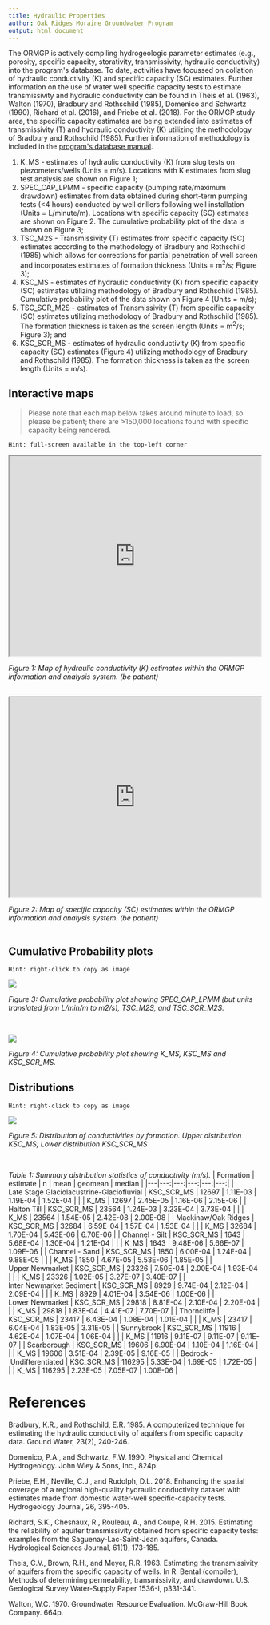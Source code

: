 ```yaml
---
title: Hydraulic Properties
author: Oak Ridges Moraine Groundwater Program
output: html_document
---
```



The ORMGP is actively compiling hydrogeologic parameter estimates (e.g., porosity, specific capacity, storativity, transmissivity, hydraulic conductivity) into the program's database. To date, activities have focussed on collation of hydraulic conductivity (K) and specific capacity (SC) estimates. Further information on the use of water well specific capacity tests to estimate transmissivity and hydraulic conductivity can be found in Theis et al. (1963), Walton (1970), Bradbury and Rothschild (1985), Domenico and Schwartz (1990), Richard et al. (2016), and Priebe et al. (2018). For the ORMGP study area, the specific capacity estimates are being extended into estimates of transmissivity (T) and hydraulic conductivity (K) utilizing the methodology of Bradbury and Rothschild (1985). Further information of methodology is included in the [program's database manual](https://owrc.github.io/database-manual/Contents/TOC.html).


1. K_MS - estimates of hydraulic conductivity (K) from slug tests on piezometers/wells (Units = m/s). Locations with K estimates from slug test analysis are shown on Figure 1;
1. SPEC_CAP_LPMM - specific capacity (pumping rate/maximum drawdown) estimates from data obtained during short-term pumping tests (<4 hours) conducted by well drillers following well installation (Units = L/minute/m). Locations with specific capacity (SC) estimates are shown on Figure 2. The cumulative probability plot of the data is shown on Figure 3;
1. TSC_M2S - Transmissivity (T) estimates from specific capacity (SC) estimates according to the methodology of Bradbury and Rothschild (1985) which allows for corrections for partial penetration of well screen and incorporates estimates of formation thickness (Units = m<sup>2</sup>/s; Figure 3);
1. KSC_MS - estimates of hydraulic conductivity (K) from specific capacity (SC) estimates utilizing methodology of Bradbury and Rothschild (1985). Cumulative probability plot of the data shown on Figure 4 (Units = m/s);
1. TSC_SCR_M2S - estimates of Transmissivity (T) from specific capacity (SC) estimates utilizing methodology of Bradbury and Rothschild (1985). The formation thickness is taken as the screen length (Units = m<sup>2</sup>/s; Figure 3); and
1. KSC_SCR_MS - estimates of hydraulic conductivity (K) from specific capacity (SC) estimates (Figure 4) utilizing methodology of Bradbury and Rothschild (1985). The formation thickness is taken as the screen length (Units = m/s).



## Interactive maps

> Please note that each map below takes around minute to load, so please be patient; there are >150,000 locations found with specific capacity being rendered.

`Hint: full-screen available in the top-left corner`



<iframe src="https://golang.oakridgeswater.ca/pages/hydraulicproperties-k.html" width="100%" height="400" scrolling="no" allowfullscreen></iframe>

*Figure 1: Map of hydraulic conductivity (K) estimates within the ORMGP information and analysis system. (be patient)*
<br><br>




<iframe src="https://golang.oakridgeswater.ca/pages/hydraulicproperties-se.html" width="100%" height="400" scrolling="no" allowfullscreen></iframe>

*Figure 2: Map of specific capacity (SC) estimates within the ORMGP information and analysis system. (be patient)*
<br><br>



## Cumulative Probability plots
`Hint: right-click to copy as image`

![](hydraulicProperties-ggplot-sc.png)

*Figure 3: Cumulative probability plot showing SPEC_CAP_LPMM (but units translated from L/min/m to m2/s), TSC_M2S, and TSC_SCR_M2S.*

<br>

![](hydraulicProperties-ggplot-k.png)

*Figure 4: Cumulative probability plot showing K_MS, KSC_MS and KSC_SCR_MS.*



## Distributions
`Hint: right-click to copy as image`

![](hydraulicProperties-ggplot-k-violin.png)

*Figure 5: Distribution of conductivities by formation. Upper distribution KSC_MS; Lower distribution KSC_SCR_MS*

<br>

*Table 1: Summary distribution statistics of conductivity (m/s).*
| Formation | estimate | n | mean | geomean | median |
|---|---:|---:|---:|---:|---:|
| Late Stage Glaciolacustrine-Glaciofluvial | KSC_SCR_MS | 12697 | 1.11E-03 | 1.19E-04 | 1.52E-04 |
|  | K_MS | 12697 | 2.45E-05 | 1.16E-06 | 2.15E-06 |
| Halton Till | KSC_SCR_MS | 23564 | 1.24E-03 | 3.23E-04 | 3.73E-04 |
|  | K_MS | 23564 | 1.54E-05 | 2.42E-08 | 2.00E-08 |
| Mackinaw/Oak Ridges | KSC_SCR_MS | 32684 | 6.59E-04 | 1.57E-04 | 1.53E-04 |
|  | K_MS | 32684 | 1.70E-04 | 5.43E-06 | 6.70E-06 |
| Channel - Silt | KSC_SCR_MS | 1643 | 5.68E-04 | 1.30E-04 | 1.21E-04 |
|  | K_MS | 1643 | 9.48E-06 | 5.66E-07 | 1.09E-06 |
| Channel - Sand | KSC_SCR_MS | 1850 | 6.00E-04 | 1.24E-04 | 9.88E-05 |
|  | K_MS | 1850 | 4.67E-05 | 5.53E-06 | 1.85E-05 |
| Upper Newmarket | KSC_SCR_MS | 23326 | 7.50E-04 | 2.00E-04 | 1.93E-04 |
|  | K_MS | 23326 | 1.02E-05 | 3.27E-07 | 3.40E-07 |
| Inter Newmarket Sediment | KSC_SCR_MS | 8929 | 9.74E-04 | 2.12E-04 | 2.09E-04 |
|  | K_MS | 8929 | 4.01E-04 | 3.54E-06 | 1.00E-06 |
| Lower Newmarket | KSC_SCR_MS | 29818 | 8.81E-04 | 2.10E-04 | 2.20E-04 |
|  | K_MS | 29818 | 1.83E-04 | 4.41E-07 | 7.70E-07 |
| Thorncliffe | KSC_SCR_MS | 23417 | 6.43E-04 | 1.08E-04 | 1.01E-04 |
|  | K_MS | 23417 | 6.04E-04 | 1.83E-05 | 3.31E-05 |
| Sunnybrook | KSC_SCR_MS | 11916 | 4.62E-04 | 1.07E-04 | 1.06E-04 |
|  | K_MS | 11916 | 9.11E-07 | 9.11E-07 | 9.11E-07 |
| Scarborough | KSC_SCR_MS | 19606 | 6.90E-04 | 1.10E-04 | 1.16E-04 |
|  | K_MS | 19606 | 3.51E-04 | 2.39E-05 | 9.16E-05 |
| Bedrock - Undifferentiated | KSC_SCR_MS | 116295 | 5.33E-04 | 1.69E-05 | 1.72E-05 |
|  | K_MS | 116295 | 2.23E-05 | 7.05E-07 | 1.00E-06 |



# References

Bradbury, K.R., and Rothschild, E.R. 1985. A computerized technique for estimating the hydraulic conductivity of aquifers from specific capacity data. Ground Water, 23(2), 240-246.

Domenico, P.A., and Schwartz, F.W. 1990. Physical and Chemical Hydrogeology. John Wley & Sons, Inc., 824p.

Priebe, E.H., Neville, C.J., and Rudolph, D.L. 2018. Enhancing the spatial coverage of a regional high-quality hydraulic conductivity dataset with estimates made from domestic water-well specific-capacity tests. Hydrogeology Journal, 26, 395-405.

Richard, S.K., Chesnaux, R., Rouleau, A., and Coupe, R.H. 2015. Estimating the reliability of aquifer transmissivity obtained from specific capacity tests: examples from the Saguenay-Lac-Saint-Jean aquifers, Canada. Hydrological Sciences Journal, 61(1), 173-185.

Theis, C.V., Brown, R.H., and Meyer, R.R. 1963. Estimating the transmissivity of aquifers from the specific capacity of wells. In R. Bental (compiler), Methods of determining permeability, transmissivity, and drawdown. U.S. Geological Survey Water-Supply Paper 1536-I, p331-341.

Walton, W.C. 1970. Groundwater Resource Evaluation. McGraw-Hill Book Company. 664p.
